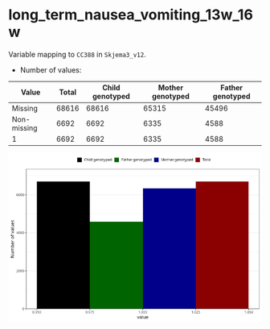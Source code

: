 # long_term_nausea_vomiting_13w_16w
Variable mapping to `CC388` in `Skjema3_v12`.
- Number of values:

| Value | Total | Child genotyped | Mother genotyped | Father genotyped |
| ----- | ----- | --------------- | ---------------- | ---------------- |
| Missing | 68616 | 68616 | 65315 | 45496 |
| Non-missing | 6692 | 6692 | 6335 | 4588 |
| 1 | 6692 | 6692 | 6335 | 4588 |



![](long_term_nausea_vomiting_13w_16w_n.png)



